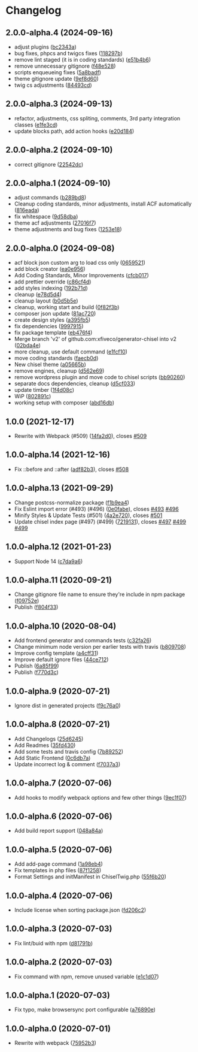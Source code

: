 # Changelog

<!-- INSERT-NEW-ENTRIES-HERE -->

## 2.0.0-alpha.4 (2024-09-16)

- adjust plugins ([bc2343a](https://github.com/xfiveco/generator-chisel/commit/bc2343a))
- bug fixes, phpcs and twigcs fixes ([118297b](https://github.com/xfiveco/generator-chisel/commit/118297b))
- remove lint staged (it is in coding standards) ([e51b4b6](https://github.com/xfiveco/generator-chisel/commit/e51b4b6))
- remove unnecessary gitignore ([f48e528](https://github.com/xfiveco/generator-chisel/commit/f48e528))
- scripts enqueueing fixes ([5a8badf](https://github.com/xfiveco/generator-chisel/commit/5a8badf))
- theme gitignore update ([9ef8d60](https://github.com/xfiveco/generator-chisel/commit/9ef8d60))
- twig cs adjustments ([84493cd](https://github.com/xfiveco/generator-chisel/commit/84493cd))

## 2.0.0-alpha.3 (2024-09-13)

- refactor, adjustments, css spliting, comments, 3rd party integration classes ([e1fe3cd](https://github.com/xfiveco/generator-chisel/commit/e1fe3cd))
- update blocks path, add action hooks ([e20d184](https://github.com/xfiveco/generator-chisel/commit/e20d184))

## 2.0.0-alpha.2 (2024-09-10)

- correct gitignore ([22542dc](https://github.com/xfiveco/generator-chisel/commit/22542dc))

## 2.0.0-alpha.1 (2024-09-10)

- adjust commands ([b289bd8](https://github.com/xfiveco/generator-chisel/commit/b289bd8))
- Cleanup coding standards, minor adjustments, install ACF automatically ([816eada](https://github.com/xfiveco/generator-chisel/commit/816eada))
- fix whitespace ([9d58dba](https://github.com/xfiveco/generator-chisel/commit/9d58dba))
- theme acf adjustments ([27016f7](https://github.com/xfiveco/generator-chisel/commit/27016f7))
- theme adjustments and bug fixes ([1253e18](https://github.com/xfiveco/generator-chisel/commit/1253e18))

## 2.0.0-alpha.0 (2024-09-08)

- acf block json custom arg to load css only ([0659521](https://github.com/xfiveco/generator-chisel/commit/0659521))
- add block creator ([ea0e956](https://github.com/xfiveco/generator-chisel/commit/ea0e956))
- Add Coding Standards, Minor Improvements ([cfcb017](https://github.com/xfiveco/generator-chisel/commit/cfcb017))
- add prettier override ([c86cf4d](https://github.com/xfiveco/generator-chisel/commit/c86cf4d))
- add styles indexing ([192b71d](https://github.com/xfiveco/generator-chisel/commit/192b71d))
- cleanup ([e78d5d4](https://github.com/xfiveco/generator-chisel/commit/e78d5d4))
- cleanup layout ([b0d5b5e](https://github.com/xfiveco/generator-chisel/commit/b0d5b5e))
- cleanup, working start and build ([0f82f3b](https://github.com/xfiveco/generator-chisel/commit/0f82f3b))
- composer json update ([81ac720](https://github.com/xfiveco/generator-chisel/commit/81ac720))
- create design styles ([a395fb5](https://github.com/xfiveco/generator-chisel/commit/a395fb5))
- fix dependencies ([9997915](https://github.com/xfiveco/generator-chisel/commit/9997915))
- fix package template ([eb476f4](https://github.com/xfiveco/generator-chisel/commit/eb476f4))
- Merge branch 'v2' of github.com:xfiveco/generator-chisel into v2 ([02bda4e](https://github.com/xfiveco/generator-chisel/commit/02bda4e))
- more cleanup, use default command ([e1fcf10](https://github.com/xfiveco/generator-chisel/commit/e1fcf10))
- move coding standards ([faecb0d](https://github.com/xfiveco/generator-chisel/commit/faecb0d))
- New chisel theme ([a05665b](https://github.com/xfiveco/generator-chisel/commit/a05665b))
- remove engines, cleanup ([d562e69](https://github.com/xfiveco/generator-chisel/commit/d562e69))
- remove wordpress plugin and move code to chisel scripts ([bb90260](https://github.com/xfiveco/generator-chisel/commit/bb90260))
- separate docs dependencies, cleanup ([d5cf033](https://github.com/xfiveco/generator-chisel/commit/d5cf033))
- update timber ([1f4d08c](https://github.com/xfiveco/generator-chisel/commit/1f4d08c))
- WiP ([802891c](https://github.com/xfiveco/generator-chisel/commit/802891c))
- working setup with composer ([abd16db](https://github.com/xfiveco/generator-chisel/commit/abd16db))

## 1.0.0 (2021-12-17)

- Rewrite with Webpack (#509) ([14fa2d0](https://github.com/xfiveco/generator-chisel/commit/14fa2d0)), closes [#509](https://github.com/xfiveco/generator-chisel/issues/509)

## 1.0.0-alpha.14 (2021-12-16)

- Fix ::before and ::after ([adf82b3](https://github.com/xfiveco/generator-chisel/commit/adf82b3)), closes [#508](https://github.com/xfiveco/generator-chisel/issues/508)

## 1.0.0-alpha.13 (2021-09-29)

- Change postcss-normalize package ([f1b9ea4](https://github.com/xfiveco/generator-chisel/commit/f1b9ea4))
- Fix Eslint import error (#493) (#496) ([0e0fabe](https://github.com/xfiveco/generator-chisel/commit/0e0fabe)), closes [#493](https://github.com/xfiveco/generator-chisel/issues/493) [#496](https://github.com/xfiveco/generator-chisel/issues/496)
- Minify Styles & Update Tests (#501) ([4a2e720](https://github.com/xfiveco/generator-chisel/commit/4a2e720)), closes [#501](https://github.com/xfiveco/generator-chisel/issues/501)
- Update chisel index page (#497) (#499) ([7219131](https://github.com/xfiveco/generator-chisel/commit/7219131)), closes [#497](https://github.com/xfiveco/generator-chisel/issues/497) [#499](https://github.com/xfiveco/generator-chisel/issues/499) [#499](https://github.com/xfiveco/generator-chisel/issues/499)

## 1.0.0-alpha.12 (2021-01-23)

- Support Node 14 ([c7da9a6](https://github.com/xfiveco/generator-chisel/commit/c7da9a6))

## 1.0.0-alpha.11 (2020-09-21)

- Change gitignore file name to ensure they're include in npm package ([f09752e](https://github.com/xfiveco/generator-chisel/commit/f09752e))
- Publish ([f804f33](https://github.com/xfiveco/generator-chisel/commit/f804f33))

## 1.0.0-alpha.10 (2020-08-04)

- Add frontend generator and commands tests ([c32fa26](https://github.com/xfiveco/generator-chisel/commit/c32fa26))
- Change minimum node version per earlier tests with travis ([b809708](https://github.com/xfiveco/generator-chisel/commit/b809708))
- Improve config template ([a4cff31](https://github.com/xfiveco/generator-chisel/commit/a4cff31))
- Improve default ignore files ([44ce712](https://github.com/xfiveco/generator-chisel/commit/44ce712))
- Publish ([6a85f99](https://github.com/xfiveco/generator-chisel/commit/6a85f99))
- Publish ([f770d3c](https://github.com/xfiveco/generator-chisel/commit/f770d3c))

## 1.0.0-alpha.9 (2020-07-21)

- Ignore dist in generated projects ([f9c76a0](https://github.com/xfiveco/generator-chisel/commit/f9c76a0))

## 1.0.0-alpha.8 (2020-07-21)

- Add Changelogs ([25d6245](https://github.com/xfiveco/generator-chisel/commit/25d6245))
- Add Readmes ([35fd430](https://github.com/xfiveco/generator-chisel/commit/35fd430))
- Add some tests and travis config ([7b89252](https://github.com/xfiveco/generator-chisel/commit/7b89252))
- Add Static Frontend ([0c6db7a](https://github.com/xfiveco/generator-chisel/commit/0c6db7a))
- Update incorrect log & comment ([f7037a3](https://github.com/xfiveco/generator-chisel/commit/f7037a3))

## 1.0.0-alpha.7 (2020-07-06)

- Add hooks to modify webpack options and few other things ([9ec1f07](https://github.com/xfiveco/generator-chisel/commit/9ec1f07))

## 1.0.0-alpha.6 (2020-07-06)

- Add build report support ([048a84a](https://github.com/xfiveco/generator-chisel/commit/048a84a))

## 1.0.0-alpha.5 (2020-07-06)

- Add add-page command ([1a98eb4](https://github.com/xfiveco/generator-chisel/commit/1a98eb4))
- Fix templates in php files ([87f1258](https://github.com/xfiveco/generator-chisel/commit/87f1258))
- Format Settings and initManifest in ChiselTwig.php ([55f6b20](https://github.com/xfiveco/generator-chisel/commit/55f6b20))

## 1.0.0-alpha.4 (2020-07-06)

- Include license when sorting package.json ([fd206c2](https://github.com/xfiveco/generator-chisel/commit/fd206c2))

## 1.0.0-alpha.3 (2020-07-03)

- Fix lint/buid with npm ([d81791b](https://github.com/xfiveco/generator-chisel/commit/d81791b))

## 1.0.0-alpha.2 (2020-07-03)

- Fix command with npm, remove unused variable ([e1c1d07](https://github.com/xfiveco/generator-chisel/commit/e1c1d07))

## 1.0.0-alpha.1 (2020-07-03)

- Fix typo, make browsersync port configurable ([a76890e](https://github.com/xfiveco/generator-chisel/commit/a76890e))

## 1.0.0-alpha.0 (2020-07-01)

- Rewrite with webpack ([75952b3](https://github.com/xfiveco/generator-chisel/commit/75952b3))
